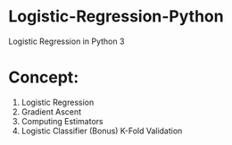 # Logistic-Regression-Python
Logistic Regression in Python 3

# Concept:
1) Logistic Regression
2) Gradient Ascent
3) Computing Estimators
4) Logistic Classifier
(Bonus) K-Fold Validation
